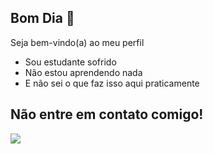 ## Bom Dia 👋

Seja bem-vindo(a) ao meu perfil

- Sou estudante sofrido
- Não estou aprendendo nada
- E não sei o que faz isso aqui praticamente

## Não entre em contato comigo!

![](https://github.com/PedroVirtual/PedroVirtual/assets/172657966/eccf90b5-5bae-4a2b-81bc-b1e45828a483)

